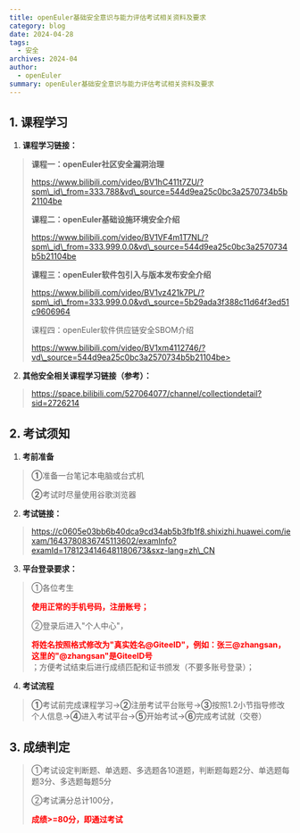 ```yaml
---
title: openEuler基础安全意识与能力评估考试相关资料及要求
category: blog
date: 2024-04-28
tags:
  - 安全
archives: 2024-04
author:
  - openEuler
summary: openEuler基础安全意识与能力评估考试相关资料及要求
---
```



## 1.  **课程学习**

1.  **课程学习链接：**

> **课程一：openEuler社区安全漏洞治理**
>
> <https://www.bilibili.com/video/BV1hC411t7ZU/?spm\_id\_from=333.788&vd\_source=544d9ea25c0bc3a2570734b5b21104be>
>
> **课程二：openEuler基础设施环境安全介绍**
>
> <https://www.bilibili.com/video/BV1VF4m1T7NL/?spm\_id\_from=333.999.0.0&vd\_source=544d9ea25c0bc3a2570734b5b21104be>
>
> **课程三：openEuler软件包引入与版本发布安全介绍**
>
> <https://www.bilibili.com/video/BV1vz421k7PL/?spm\_id\_from=333.999.0.0&vd\_source=5b29ada3f388c11d64f3ed51c9606964>
>
> 课程四：openEuler软件供应链安全SBOM介绍
>
> https://www.bilibili.com/video/BV1xm4112746/?vd\_source=544d9ea25c0bc3a2570734b5b21104be>
>

2.  **其他安全相关课程学习链接（参考）：**

> <https://space.bilibili.com/527064077/channel/collectiondetail?sid=2726214>
## 2.  **考试须知**


1.  **考前准备**

> **①**准备一台笔记本电脑或台式机
>
> **②**考试时尽量使用谷歌浏览器

2.  **考试链接：**

> <https://c0605e03bb6b40dca9cd34ab5b3fb1f8.shixizhi.huawei.com/iexam/1643780836745113602/examInfo?examId=1781234146481180673&sxz-lang=zh\_CN>

3.  **平台登录要求：**

> ①各位考生<div style="color:red" >**使用正常的手机号码，注册账号；**</div>
>
> ②登录后进入"个人中心"，<div style="color:red" >**将姓名按照格式修改为"真实姓名@GiteeID"，例如：张三@zhangsan，这里的"@zhangsan"是GiteeID号**</div>；方便考试结束后进行成绩匹配和证书颁发（不要多账号登录）；

4.  **考试流程**

> **①**考试前完成课程学习→**②**注册考试平台账号→**③**按照1.2小节指导修改个人信息→**④**进入考试平台→**⑤**开始考试→**⑥**完成考试就（交卷）

## 3.  **成绩判定**

> ①考试设定判断题、单选题、多选题各10道题，判断题每题2分、单选题每题3分、多选题每题5分
>
> ②考试满分总计100分，<div style="color:red" >**成绩\>=80分，即通过考试**</div>
